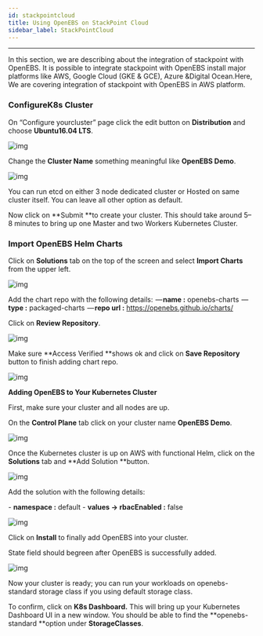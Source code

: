 ```yaml
---
id: stackpointcloud
title: Using OpenEBS on StackPoint Cloud
sidebar_label: StackPointCloud
---
```


------

In this section, we are describing about the integration of stackpoint with OpenEBS. It is possible to integrate stackpoint with OpenEBS install major platforms like AWS, Google Cloud (GKE & GCE), Azure &Digital Ocean.Here, We are covering integration of stackpoint with OpenEBS in AWS platform.

 

### **ConfigureK8s Cluster**



On “Configure yourcluster” page click the edit button on **Distribution** and choose **Ubuntu16.04 LTS**.

![img](https://cdn-images-1.medium.com/max/800/0*ty0IA_1uuDxaCQoX.png)

Change the **Cluster Name** something meaningful like **OpenEBS Demo**.

![img](https://cdn-images-1.medium.com/max/800/0*50cyzQI-2DZIX-AG.png)



You can run etcd on either 3 node dedicated cluster or Hosted on same cluster itself. You can leave all other option as default. 

Now click on **Submit **to create your cluster. This should take around 5–8 minutes to bring up one Master and two Workers Kubernetes Cluster.

 

### **Import OpenEBS Helm Charts**



Click on **Solutions** tab on the top of the screen and select **Import Charts** from the upper left.

![img](https://cdn-images-1.medium.com/max/800/0*vZr9hqN35SCCsx-a.png)



Add the chart repo
with the following details:
 — **name :** openebs-charts
 — **type :** packaged-charts
 — **repo
url :**
<https://openebs.github.io/charts/>

Click on **Review Repository**.

![img](https://cdn-images-1.medium.com/max/800/0*lkT38CLmsESK2i1T.png)

Make sure **Access Verified **shows ok and click on **Save Repository** button to finish adding chart repo.

![**img**](https://cdn-images-1.medium.com/max/800/0*tS9uArAROjoOLc05.png)



**Adding OpenEBS to Your Kubernetes Cluster**

First, make sure your cluster and all nodes are up.

On the **Control Plane** tab click on your cluster name **OpenEBS Demo**.

![img](https://cdn-images-1.medium.com/max/800/0*0wxTlbbO_yPMJZ8F.png)

Once the Kubernetes cluster is up on AWS with functional Helm, click on the **Solutions** tab and **Add Solution **button.

![img](https://cdn-images-1.medium.com/max/800/0*QofakUAHAb_DRYWp.png)

Add the solution with the following details:

\- **namespace :** default
\- **values -> rbacEnabled :** false

![img](https://cdn-images-1.medium.com/max/800/0*JiSAsRHf5SND0Cbp.png)

Click on **Install** to finally add OpenEBS into your cluster.

State field should begreen after OpenEBS is successfully added.

![img](https://cdn-images-1.medium.com/max/800/0*1nY357dtw3PNOfAi.png)

Now your cluster is ready; you can run your workloads on openebs-standard storage class if you using default storage class.

 

To confirm, click on **K8s Dashboard.** This will bring up your Kubernetes Dashboard UI in a new window. You should be able to find the **openebs-standard **option under **StorageClasses**.

 




<!-- Hotjar Tracking Code for https://docs.openebs.io -->
<script>
   (function(h,o,t,j,a,r){
       h.hj=h.hj||function(){(h.hj.q=h.hj.q||[]).push(arguments)};
       h._hjSettings={hjid:785693,hjsv:6};
       a=o.getElementsByTagName('head')[0];
       r=o.createElement('script');r.async=1;
       r.src=t+h._hjSettings.hjid+j+h._hjSettings.hjsv;
       a.appendChild(r);
   })(window,document,'https://static.hotjar.com/c/hotjar-','.js?sv=');
</script>
